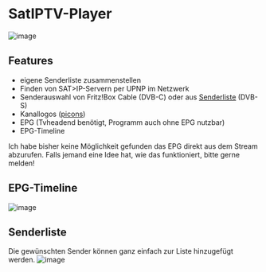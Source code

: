 # SatIPTV-Player

![image](https://github.com/empty88/SatIPTV-Player/assets/29315283/088b2a01-ab95-4431-a0bd-e3d226747962)


## Features

- eigene Senderliste zusammenstellen
- Finden von SAT>IP-Servern per UPNP im Netzwerk
- Senderauswahl von Fritz!Box Cable (DVB-C) oder aus [Senderliste] (DVB-S)
- Kanallogos ([picons])
- EPG (Tvheadend benötigt, Programm auch ohne EPG nutzbar)
- EPG-Timeline

Ich habe bisher keine Möglichkeit gefunden das EPG direkt aus dem Stream abzurufen. Falls jemand eine Idee hat, wie das funktioniert, bitte gerne melden!


## EPG-Timeline
![image](https://github.com/empty88/SatIPTV-Player/assets/29315283/3c036572-eb55-40e0-b64f-534871217306)


## Senderliste
Die gewünschten Sender können ganz einfach zur Liste hinzugefügt werden.
![image](https://github.com/empty88/SatIPTV-Player/assets/29315283/5c8d46b6-538d-4abd-b3b8-f88ae8a3f87a)



[picons]: <https://github.com/picons/picons>
[Senderliste]: <https://github.com/dersnyke/satipplaylists>
